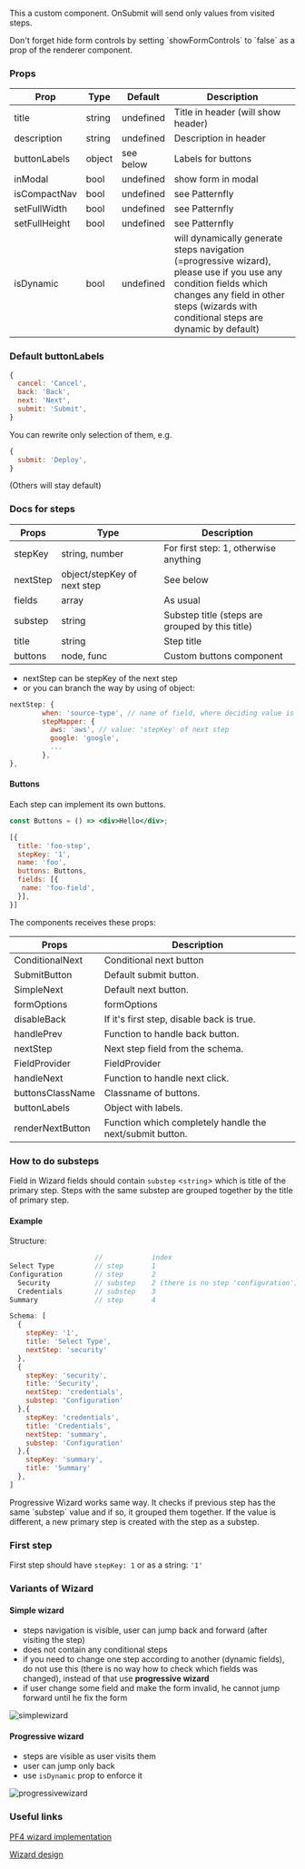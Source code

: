 This a custom component. OnSubmit will send only values from visited steps.

Don't forget hide form controls by setting \`showFormControls\` to \`false\` as a prop of the renderer component.

### Props

| Prop  | Type | Default |  Description |
| ------------- | ------------- | ------------- | ------------- |
| title  | string  | undefined  | Title in header (will show header) |
| description  | string  | undefined  | Description in header |
| buttonLabels  | object  | see below  | Labels for buttons |
| inModal  | bool  | undefined  | show form in modal  |
| isCompactNav  | bool  | undefined  | see Patternfly |
| setFullWidth  | bool  | undefined  | see Patternfly  |
| setFullHeight  | bool  | undefined  | see Patternfly  |
| isDynamic  | bool  | undefined  | will dynamically generate steps navigation (=progressive wizard), please use if you use any condition fields which changes any field in other steps (wizards with conditional steps are dynamic by default) |

### Default buttonLabels

```jsx
{
  cancel: 'Cancel',
  back: 'Back',
  next: 'Next',
  submit: 'Submit',
}
```

You can rewrite only selection of them, e.g.

```jsx
{
  submit: 'Deploy',
}
```

(Others will stay default)

### Docs for steps

| Props  | Type  |  Description |
| ------------- | ------------- | ------------- |
| stepKey  | string, number | For first step: 1, otherwise anything |
| nextStep  | object/stepKey of next step | See below |
| fields  | array | As usual |
| substep | string | Substep title (steps are grouped by this title) |
| title | string | Step title |
| buttons | node, func | Custom buttons component

- nextStep can be stepKey of the next step
- or you can branch the way by using of object:

```jsx
nextStep: {
        when: 'source-type', // name of field, where deciding value is stored
        stepMapper: {
          aws: 'aws', // value: 'stepKey' of next step
          google: 'google',
          ...
        },
},
```

#### Buttons

Each step can implement its own buttons.

```jsx
const Buttons = () => <div>Hello</div>;

[{
  title: 'foo-step',
  stepKey: '1',
  name: 'foo',
  buttons: Buttons,
  fields: [{
   name: 'foo-field',
  }],
}]
```

The components receives these props:

|Props|Description|
| --- | -------- |
|ConditionalNext|Conditional next button|
|SubmitButton|Default submit button.|
|SimpleNext|Default next button.|
|formOptions|formOptions|
|disableBack|If it's first step, disable back is true.|
|handlePrev|Function to handle back button.|
|nextStep|Next step field from the schema.|
|FieldProvider|FieldProvider|
|handleNext|Function to handle next click.|
|buttonsClassName|Classname of buttons.|
|buttonLabels|Object with labels.|
|renderNextButton|Function which completely handle the next/submit button.|

### How to do substeps

Field in Wizard fields should contain `substep` <`string`> which is title of the primary step. Steps with the same substep are grouped together by the title of primary step.

#### Example

Structure:

```jsx
                     //            index
Select Type          // step       1
Configuration        // step       2
  Security           // substep    2 (there is no step 'configuration')
  Credentials        // substep    3
Summary              // step       4
```

```jsx
Schema: [
  {
    stepKey: '1',
    title: 'Select Type',
    nextStep: 'security'
  },
  {
    stepKey: 'security',
    title: 'Security',
    nextStep: 'credentials',
    substep: 'Configuration'
  },{
    stepKey: 'credentials',
    title: 'Credentials',
    nextStep: 'summary',
    substep: 'Configuration'
  },{
    stepKey: 'summary',
    title: 'Summary'
  },
]
```

Progressive Wizard works same way. It checks if previous step has the same \`substep\` value and if so, it grouped them together.
If the value is different, a new primary step is created with the step as a substep.

### First step

First step should have `stepKey: 1` or as a string: `'1'`

### Variants of Wizard

#### Simple wizard

- steps navigation is visible, user can jump back and forward (after visiting the step)
- does not contain any conditional steps
- if you need to change one step according to another (dynamic fields), do not use this (there is no way how to check which fields was changed), instead of that use **progressive wizard**
- if user change some field and make the form invalid, he cannot jump forward until he fix the form

![simplewizard](https://user-images.githubusercontent.com/32869456/58427234-56725680-809f-11e9-8e22-3ce7286b30d2.gif)

#### Progressive wizard

- steps are visible as user visits them
- user can jump only back
- use `isDynamic` prop to enforce it

![progressivewizard](https://user-images.githubusercontent.com/32869456/58427241-5b370a80-809f-11e9-8e79-a4a829b8d181.gif)

### Useful links

[PF4 wizard implementation](https://www.patternfly.org/v4/documentation/react/components/wizard/)

[Wizard design](https://www.patternfly.org/v4/design-guidelines/usage-and-behavior/wizard)
